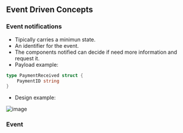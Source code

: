 ## Event Driven Concepts

### Event notifications

-   Tipically carries a minimun state.
-   An identifier for the event.
-   The components notified can decide if need more information and request it.
-   Payload example:

```go
type PaymentReceived struct {
    PaymentID string
}
```

-   Design example:

![image](https://github.com/dsolerh/go-examples/assets/55502191/85a4f87f-043d-42a0-b72e-3d36242b4abf)

### Event 
